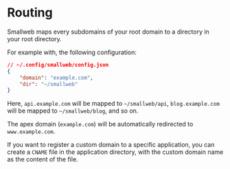 # Routing

Smallweb maps every subdomains of your root domain to a directory in your root directory.

For example with, the following configuration:

```json
// ~/.config/smallweb/config.json
{
    "domain": "example.com",
    "dir": "~/smallweb"
}
```

Here, `api.example.com` will be mapped to `~/smallweb/api`, `blog.example.com` will be mapped to `~/smallweb/blog`, and so on.

The apex domain (`example.com`) will be automatically redirected to `www.example.com`.

If you want to register a custom domain to a specific application, you can create a `CNAME` file in the application directory, with the custom domain name as the content of the file.
